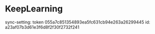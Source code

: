 # KeepLearning
sync-setting: token 055a7c851354893ea5fc631cb94e263a26299445
id: a23af07b3d61e3f6d8f2f30f2732f241
